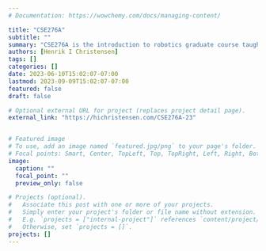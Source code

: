 ```yaml
---
# Documentation: https://wowchemy.com/docs/managing-content/

title: "CSE276A"
subtitle: ""
summary: "CSE276A is the introduction to robotics graduate course taught in the CSE department at UCSD. The course is taught Fall Quarters Tuesdays and Thursdays 03:30-4:50. Details about the course is available [here](https://hichristensen.com/CSE276A-23)"
authors: [Henrik I Christensen]
tags: []
categories: []
date: 2023-06-10T15:02:07-07:00
lastmod: 2023-09-09T15:02:07-07:00
featured: false
draft: false

# Optional external URL for project (replaces project detail page).
external_link: "https://hichristensen.com/CSE276A-23"


# Featured image
# To use, add an image named `featured.jpg/png` to your page's folder.
# Focal points: Smart, Center, TopLeft, Top, TopRight, Left, Right, BottomLeft, Bottom, BottomRight.
image:
  caption: ""
  focal_point: ""
  preview_only: false

# Projects (optional).
#   Associate this post with one or more of your projects.
#   Simply enter your project's folder or file name without extension.
#   E.g. `projects = ["internal-project"]` references `content/project/deep-learning/index.md`.
#   Otherwise, set `projects = []`.
projects: []
---
```

